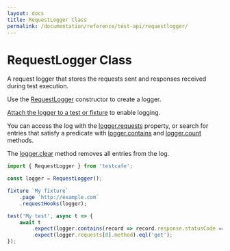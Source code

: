 ```yaml
---
layout: docs
title: RequestLogger Class
permalink: /documentation/reference/test-api/requestlogger/
---
```

# RequestLogger Class

A request logger that stores the requests sent and responses received during test execution.

Use the [RequestLogger](../global/requestlogger.md) constructor to create a logger.

[Attach the logger to a test or fixture](../../../guides/advanced-guides/intercept-http-requests.md#attach-hooks-to-tests-and-fixtures) to enable logging.

You can access the log with the [logger.requests](requests.md) property, or search for entries that satisfy a predicate with [logger.contains](contains.md) and [logger.count](count.md) methods.

The [logger.clear](clear.md) method removes all entries from the log.

```js
import { RequestLogger } from 'testcafe';

const logger = RequestLogger();

fixture `My fixture`
    .page `http://example.com`
    .requestHooks(logger);

test('My test', async t => {
    await t
        .expect(logger.contains(record => record.response.statusCode === 200)).ok()
        .expect(logger.requests[0].method).eql('get');
});
```
